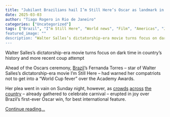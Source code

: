 ```yaml
---
title: "Jubilant Brazilians hail I’m Still Here’s Oscar as landmark in fight for justice"
date: 2025-03-03
author: "Tiago Rogero in Rio de Janeiro"
categories: ["Uncategorized"]
tags: ["Brazil", "I"m Still Here", "World news", "Film", "Americas", "Jair Bolsonaro", "Oscars"]
featured_image: ""
description: "Walter Salles’s dictatorship-era movie turns focus on dark time in country’s history and more recent coup attemptAhead of the Oscars ceremony, Brazil’s Fernanda..."
---
```


Walter Salles’s dictatorship-era movie turns focus on dark time in country’s history and more recent coup attempt

Ahead of the Oscars ceremony, [Brazil](https://www.theguardian.com/world/brazil)’s Fernanda Torres – star of Walter Salles’s dictatorship-era movie I’m Still Here – had warned her compatriots not to get into a “World Cup fever” over the Academy Awards.

Her plea went in vain on Sunday night, however, as [crowds](https://www.instagram.com/p/DGuSCdwx6jR/) [across](https://www.instagram.com/p/DGuL1THRY9p/) [the country](https://www.instagram.com/p/DGuLkOLNPzb/) – already gathered to celebrate carnival – erupted in joy over Brazil’s first-ever Oscar win, for best international feature.

[Continue reading...](https://www.theguardian.com/world/2025/mar/03/oscars-im-still-here-brazil-dictatorship)
